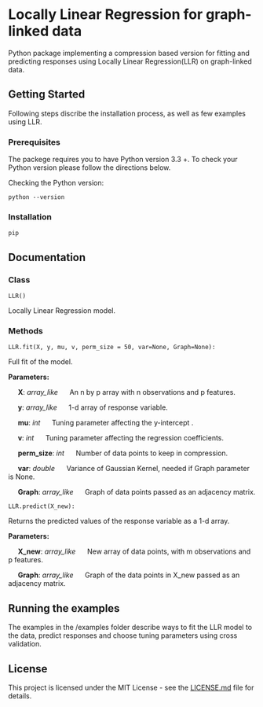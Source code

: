 # Locally Linear Regression for graph-linked data

Python package implementing a compression based version for fitting and predicting responses using Locally Linear Regression(LLR) on graph-linked data.

## Getting Started

Following steps discribe the installation process, as well as few examples using LLR. 

### Prerequisites

The packege requires you to have Python version 3.3 +. To check your Python version please follow the directions below.

Checking the Python version:
```
python --version
```

### Installation

```
pip
```

## Documentation

### Class 

```
LLR()
```
Locally Linear Regression model.

### Methods
```
LLR.fit(X, y, mu, v, perm_size = 50, var=None, Graph=None):
```
Full fit of the model. 

**Parameters:**

&nbsp;&nbsp;&nbsp;&nbsp; **X**: *array_like*
&nbsp;&nbsp;&nbsp;&nbsp; An n by p array with n observations and p features. 

&nbsp;&nbsp;&nbsp;&nbsp; **y**: *array_like*
&nbsp;&nbsp;&nbsp;&nbsp; 1-d array of response variable.

&nbsp;&nbsp;&nbsp;&nbsp; **mu**: *int*
&nbsp;&nbsp;&nbsp;&nbsp; Tuning parameter affecting the y-intercept . 

&nbsp;&nbsp;&nbsp;&nbsp; **v**: *int*
&nbsp;&nbsp;&nbsp;&nbsp; Tuning parameter affecting the regression coefficients. 

&nbsp;&nbsp;&nbsp;&nbsp; **perm_size**: *int*
&nbsp;&nbsp;&nbsp;&nbsp; Number of data points to keep in compression. 

&nbsp;&nbsp;&nbsp;&nbsp; **var**: *double*
&nbsp;&nbsp;&nbsp;&nbsp; Variance of Gaussian Kernel, needed if Graph parameter is None. 

&nbsp;&nbsp;&nbsp;&nbsp; **Graph**: *array_like*
&nbsp;&nbsp;&nbsp;&nbsp; Graph of data points passed as an adjacency matrix. 

```
LLR.predict(X_new):
```
Returns the predicted values of the response variable as a 1-d array. 

**Parameters:**

&nbsp;&nbsp;&nbsp;&nbsp; **X_new**: *array_like*
&nbsp;&nbsp;&nbsp;&nbsp; New array of data points, with m observations and p features. 

&nbsp;&nbsp;&nbsp;&nbsp; **Graph**: *array_like*
&nbsp;&nbsp;&nbsp;&nbsp; Graph of the data points in X_new passed as an adjacency matrix. 


## Running the examples

The examples in the /examples folder describe ways to fit the LLR model to the data, predict responses and choose tuning parameters using cross validation. 


## License

This project is licensed under the MIT License - see the [LICENSE.md](LICENSE.md) file for details.